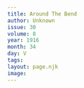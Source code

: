 ```yaml
---
title: Around The Bend
author: Unknown
issue: 30
volume: 8
year: 1916
month: 34
day: V
tags:
layout: page.njk
image:
---
```

